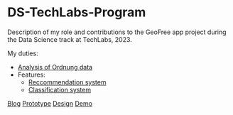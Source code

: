 # DS-TechLabs-Program
Description of my role and contributions to the GeoFree app project during the Data Science track at TechLabs, 2023.

My duties:
- [Analysis of Ordnung data](https://github.com/KC2016/DS-TechLabs-Program/blob/main/data_analysis.md)
- Features:
  - [Reccommendation system](https://github.com/KC2016/DS-TechLabs-Program/blob/main/reccommendations_system.md)
  - [Classification system](https://github.com/KC2016/DS-TechLabs-Program/blob/main/classification_system.md)

[Blog](https://github.com/KC2016/wt23-geofree/blob/main/BLOG.md#data-science)
[Prototype](https://superlative-blancmange-aaefdc.netlify.app/)
[Design](https://www.figma.com/design/15g4U2HhBDixWFGIPixypH/FINAL?node-id=606-14366)
[Demo](https://www.youtube.com/embed/R4wCXSiiUEk)
